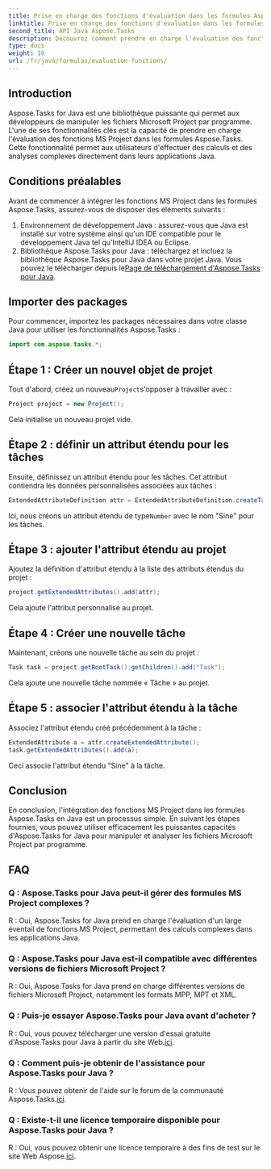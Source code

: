 ```yaml
---
title: Prise en charge des fonctions d'évaluation dans les formules Aspose.Tasks
linktitle: Prise en charge des fonctions d'évaluation dans les formules Aspose.Tasks
second_title: API Java Aspose.Tasks
description: Découvrez comment prendre en charge l'évaluation des fonctions MS Project dans les formules Aspose.Tasks à l'aide de Java. Boostez votre productivité avec Aspose.Tasks.
type: docs
weight: 10
url: /fr/java/formulas/evaluation-functions/
---
```


## Introduction
Aspose.Tasks for Java est une bibliothèque puissante qui permet aux développeurs de manipuler les fichiers Microsoft Project par programme. L'une de ses fonctionnalités clés est la capacité de prendre en charge l'évaluation des fonctions MS Project dans les formules Aspose.Tasks. Cette fonctionnalité permet aux utilisateurs d'effectuer des calculs et des analyses complexes directement dans leurs applications Java.
## Conditions préalables
Avant de commencer à intégrer les fonctions MS Project dans les formules Aspose.Tasks, assurez-vous de disposer des éléments suivants :
1. Environnement de développement Java : assurez-vous que Java est installé sur votre système ainsi qu'un IDE compatible pour le développement Java tel qu'IntelliJ IDEA ou Eclipse.
2.  Bibliothèque Aspose.Tasks pour Java : téléchargez et incluez la bibliothèque Aspose.Tasks pour Java dans votre projet Java. Vous pouvez le télécharger depuis le[Page de téléchargement d'Aspose.Tasks pour Java](https://releases.aspose.com/tasks/java/).
## Importer des packages
Pour commencer, importez les packages nécessaires dans votre classe Java pour utiliser les fonctionnalités Aspose.Tasks :
```java
import com.aspose.tasks.*;
```

## Étape 1 : Créer un nouvel objet de projet
 Tout d'abord, créez un nouveau`Project`s'opposer à travailler avec :
```java
Project project = new Project();
```
Cela initialise un nouveau projet vide.
## Étape 2 : définir un attribut étendu pour les tâches
Ensuite, définissez un attribut étendu pour les tâches. Cet attribut contiendra les données personnalisées associées aux tâches :
```java
ExtendedAttributeDefinition attr = ExtendedAttributeDefinition.createTaskDefinition(CustomFieldType.Number, ExtendedAttributeTask.Number1, "Sine");
```
 Ici, nous créons un attribut étendu de type`Number` avec le nom "Sine" pour les tâches.
## Étape 3 : ajouter l'attribut étendu au projet
Ajoutez la définition d'attribut étendu à la liste des attributs étendus du projet :
```java
project.getExtendedAttributes().add(attr);
```
Cela ajoute l'attribut personnalisé au projet.
## Étape 4 : Créer une nouvelle tâche
Maintenant, créons une nouvelle tâche au sein du projet :
```java
Task task = project.getRootTask().getChildren().add("Task");
```
Cela ajoute une nouvelle tâche nommée « Tâche » au projet.
## Étape 5 : associer l'attribut étendu à la tâche
Associez l'attribut étendu créé précédemment à la tâche :
```java
ExtendedAttribute a = attr.createExtendedAttribute();
task.getExtendedAttributes().add(a);
```
Ceci associe l'attribut étendu "Sine" à la tâche.

## Conclusion
En conclusion, l'intégration des fonctions MS Project dans les formules Aspose.Tasks en Java est un processus simple. En suivant les étapes fournies, vous pouvez utiliser efficacement les puissantes capacités d'Aspose.Tasks for Java pour manipuler et analyser les fichiers Microsoft Project par programme.
## FAQ
### Q : Aspose.Tasks pour Java peut-il gérer des formules MS Project complexes ?
R : Oui, Aspose.Tasks for Java prend en charge l'évaluation d'un large éventail de fonctions MS Project, permettant des calculs complexes dans les applications Java.
### Q : Aspose.Tasks pour Java est-il compatible avec différentes versions de fichiers Microsoft Project ?
R : Oui, Aspose.Tasks for Java prend en charge différentes versions de fichiers Microsoft Project, notamment les formats MPP, MPT et XML.
### Q : Puis-je essayer Aspose.Tasks pour Java avant d'acheter ?
 R : Oui, vous pouvez télécharger une version d'essai gratuite d'Aspose.Tasks pour Java à partir du site Web.[ici](https://purchase.aspose.com/buy).
### Q : Comment puis-je obtenir de l'assistance pour Aspose.Tasks pour Java ?
R : Vous pouvez obtenir de l'aide sur le forum de la communauté Aspose.Tasks.[ici](https://forum.aspose.com/c/tasks/15).
### Q : Existe-t-il une licence temporaire disponible pour Aspose.Tasks pour Java ?
 R : Oui, vous pouvez obtenir une licence temporaire à des fins de test sur le site Web Aspose.[ici](https://purchase.aspose.com/temporary-license/).